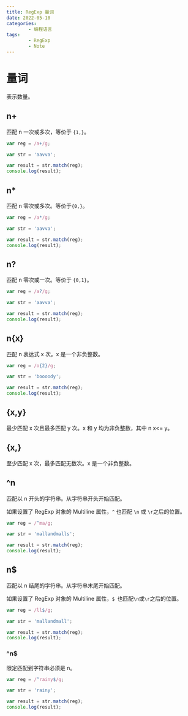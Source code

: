 ```yaml
---
title: RegExp 量词
date: 2022-05-10
categories:
        - 编程语言
tags:
        - RegExp
        - Note
---
```


# 量词

表示数量。

## n+

匹配 n 一次或多次，等价于 `{1,}`。

```js
var reg = /a+/g;

var str = 'aavva';

var result = str.match(reg);
console.log(result);
```

## n\*

匹配 n 零次或多次。等价于`{0,}`。

```js
var reg = /a*/g;

var str = 'aavva';

var result = str.match(reg);
console.log(result);
```

## n?

匹配 n 零次或一次。等价于 `{0,1}`。

```js
var reg = /a?/g;

var str = 'aavva';

var result = str.match(reg);
console.log(result);
```

## n{x}

匹配 n 表达式 x 次。x 是一个非负整数。

```js
var reg = /o{2}/g;

var str = 'boooody';

var result = str.match(reg);
console.log(result);
```

## {x,y}

最少匹配 x 次且最多匹配 y 次。x 和 y 均为非负整数，其中 n x<= y。

## {x,}

至少匹配 x 次，最多匹配无数次。x 是一个非负整数。

## ^n

匹配以 n 开头的字符串。从字符串开头开始匹配。

如果设置了 RegExp 对象的 Multiline 属性，`^` 也匹配 `\n` 或 `\r`之后的位置。

```js
var reg = /^ma/g;

var str = 'mallandmalls';

var result = str.match(reg);
console.log(result);
```

## n$

匹配以 n 结尾的字符串。从字符串末尾开始匹配。

如果设置了 RegExp 对象的 Multiline 属性，`$ `也匹配`\n`或`\r`之后的位置。

```js
var reg = /ll$/g;

var str = 'mallandmall';

var result = str.match(reg);
console.log(result);
```

### ^n$

限定匹配到字符串必须是 n。

```js
var reg = /^rainy$/g;

var str = 'rainy';

var result = str.match(reg);
console.log(result);
```
